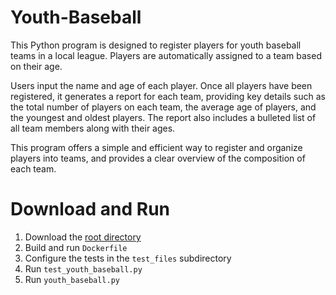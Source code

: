 # Youth-Baseball
This Python program is designed to register players for youth baseball teams in a local league. Players are automatically assigned to a team based on their age.

Users input the name and age of each player. Once all players have been registered, it generates a report for each team, providing key details such as the total number of players on each team, the average age of players, and the youngest and oldest players. The report also includes a bulleted list of all team members along with their ages.

This program offers a simple and efficient way to register and organize players into teams, and provides a clear overview of the composition of each team.

# Download and Run
1) Download the [root directory](https://github.com/caydnbaldwin/Youth-Baseball/archive/refs/heads/main.zip)
2) Build and run `Dockerfile`
3) Configure the tests in the `test_files` subdirectory
4) Run `test_youth_baseball.py`
5) Run `youth_baseball.py`
